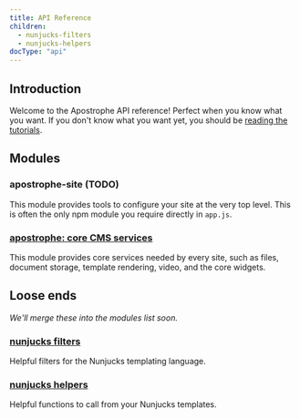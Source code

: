 ```yaml
---
title: API Reference
children:
  - nunjucks-filters
  - nunjucks-helpers
docType: "api"
---
```


## Introduction

Welcome to the Apostrophe API reference! Perfect when you know what you want. If you don't know what you want yet, you should be [reading the tutorials](../tutorials/index.html).

## Modules

### apostrophe-site (TODO)

This module provides tools to configure your site at the very top level. This is often the only npm module you require directly in `app.js`.

### [apostrophe: core CMS services](apostrophe.html)

This module provides core services needed by every site, such as files, document storage, template rendering, video, and the core widgets.

## Loose ends

*We'll merge these into the modules list soon.*

### [nunjucks filters](nunjucks-filters.html)

Helpful filters for the Nunjucks templating language.

### [nunjucks helpers](nunjucks-helpers.html)

Helpful functions to call from your Nunjucks templates.
